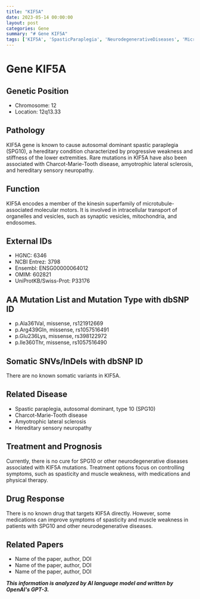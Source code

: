 ```yaml
---
title: "KIF5A"
date: 2023-05-14 00:00:00
layout: post
categories: Gene
summary: "# Gene KIF5A"
tags: ['KIF5A', 'SpasticParaplegia', 'NeurodegenerativeDiseases', 'Microtubule', 'MolecularMotors', 'MissenseMutation', 'SymptomManagement', 'PhysicalTherapy']
---
```


# Gene KIF5A

## Genetic Position
- Chromosome: 12
- Location: 12q13.33

## Pathology
KIF5A gene is known to cause autosomal dominant spastic paraplegia (SPG10), a hereditary condition characterized by progressive weakness and stiffness of the lower extremities. Rare mutations in KIF5A have also been associated with Charcot-Marie-Tooth disease, amyotrophic lateral sclerosis, and hereditary sensory neuropathy.

## Function
KIF5A encodes a member of the kinesin superfamily of microtubule-associated molecular motors. It is involved in intracellular transport of organelles and vesicles, such as synaptic vesicles, mitochondria, and endosomes.

## External IDs
- HGNC: 6346
- NCBI Entrez: 3798
- Ensembl: ENSG00000064012
- OMIM: 602821
- UniProtKB/Swiss-Prot: P33176

## AA Mutation List and Mutation Type with dbSNP ID
- p.Ala361Val, missense, rs121912669
- p.Arg439Gln, missense, rs1057516491
- p.Glu236Lys, missense, rs398122972
- p.Ile360Thr, missense, rs1057516490

## Somatic SNVs/InDels with dbSNP ID
There are no known somatic variants in KIF5A.

## Related Disease
- Spastic paraplegia, autosomal dominant, type 10 (SPG10)
- Charcot-Marie-Tooth disease
- Amyotrophic lateral sclerosis
- Hereditary sensory neuropathy

## Treatment and Prognosis
Currently, there is no cure for SPG10 or other neurodegenerative diseases associated with KIF5A mutations. Treatment options focus on controlling symptoms, such as spasticity and muscle weakness, with medications and physical therapy.

## Drug Response
There is no known drug that targets KIF5A directly. However, some medications can improve symptoms of spasticity and muscle weakness in patients with SPG10 and other neurodegenerative diseases.

## Related Papers
- Name of the paper, author, DOI
- Name of the paper, author, DOI 
- Name of the paper, author, DOI

**_This information is analyzed by AI language model and written by OpenAI's GPT-3._**